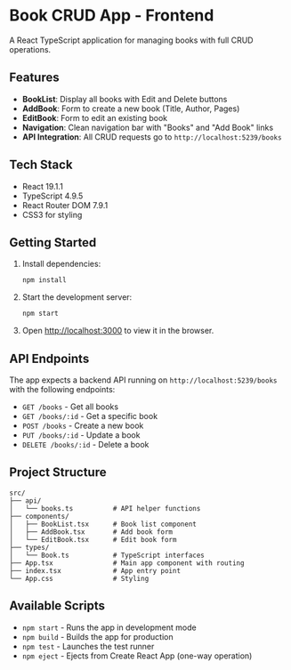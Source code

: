 # Book CRUD App - Frontend

A React TypeScript application for managing books with full CRUD operations.

## Features

- **BookList**: Display all books with Edit and Delete buttons
- **AddBook**: Form to create a new book (Title, Author, Pages)
- **EditBook**: Form to edit an existing book
- **Navigation**: Clean navigation bar with "Books" and "Add Book" links
- **API Integration**: All CRUD requests go to `http://localhost:5239/books`

## Tech Stack

- React 19.1.1
- TypeScript 4.9.5
- React Router DOM 7.9.1
- CSS3 for styling

## Getting Started

1. Install dependencies:
   ```bash
   npm install
   ```

2. Start the development server:
   ```bash
   npm start
   ```

3. Open [http://localhost:3000](http://localhost:3000) to view it in the browser.

## API Endpoints

The app expects a backend API running on `http://localhost:5239/books` with the following endpoints:

- `GET /books` - Get all books
- `GET /books/:id` - Get a specific book
- `POST /books` - Create a new book
- `PUT /books/:id` - Update a book
- `DELETE /books/:id` - Delete a book

## Project Structure

```
src/
├── api/
│   └── books.ts          # API helper functions
├── components/
│   ├── BookList.tsx      # Book list component
│   ├── AddBook.tsx       # Add book form
│   └── EditBook.tsx      # Edit book form
├── types/
│   └── Book.ts           # TypeScript interfaces
├── App.tsx               # Main app component with routing
├── index.tsx             # App entry point
└── App.css               # Styling
```

## Available Scripts

- `npm start` - Runs the app in development mode
- `npm build` - Builds the app for production
- `npm test` - Launches the test runner
- `npm eject` - Ejects from Create React App (one-way operation)